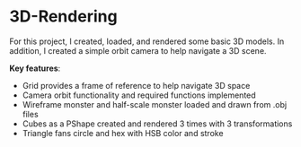 # 3D-Rendering

For this project, I created, loaded, and rendered some basic 3D models. In addition, I created a simple orbit camera to help navigate a 3D scene.

**Key features**:
* Grid provides a frame of reference to help navigate 3D space
* Camera orbit functionality and required functions implemented
* Wireframe monster and half-scale monster loaded and drawn from .obj files
* Cubes as a PShape created and rendered 3 times with 3 transformations
* Triangle fans circle and hex with HSB color and stroke
